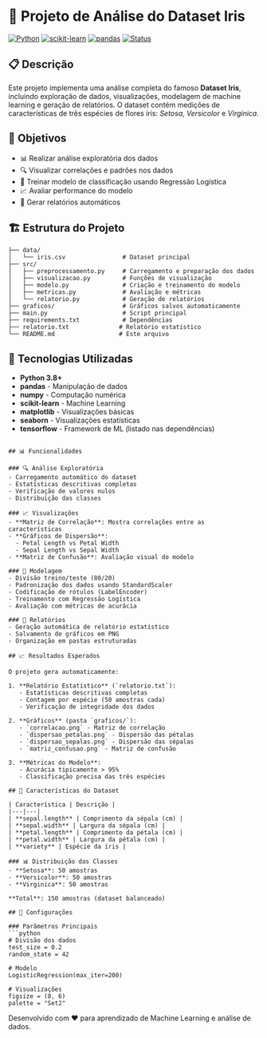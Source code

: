 # 🌸 Projeto de Análise do Dataset Iris

[![Python](https://img.shields.io/badge/Python-3.8+-blue.svg)](https://www.python.org/)
[![scikit-learn](https://img.shields.io/badge/scikit--learn-latest-orange.svg)](https://scikit-learn.org/)
[![pandas](https://img.shields.io/badge/pandas-latest-green.svg)](https://pandas.pydata.org/)
[![Status](https://img.shields.io/badge/Status-Completo-brightgreen.svg)]()

## 📋 Descrição

Este projeto implementa uma análise completa do famoso **Dataset Iris**, incluindo exploração de dados, visualizações, modelagem de machine learning e geração de relatórios. O dataset contém medições de características de três espécies de flores íris: *Setosa*, *Versicolor* e *Virginica*.

## 🎯 Objetivos

- 📊 Realizar análise exploratória dos dados
- 🔍 Visualizar correlações e padrões nos dados
- 🤖 Treinar modelo de classificação usando Regressão Logística
- 📈 Avaliar performance do modelo
- 📄 Gerar relatórios automáticos

## 🏗️ Estrutura do Projeto

```
├── data/
│   └── iris.csv                # Dataset principal
├── src/
│   ├── preprocessamento.py     # Carregamento e preparação dos dados
│   ├── visualizacao.py         # Funções de visualização
│   ├── modelo.py               # Criação e treinamento do modelo
│   ├── metricas.py             # Avaliação e métricas
│   └── relatorio.py            # Geração de relatórios
├── graficos/                   # Gráficos salvos automaticamente
├── main.py                     # Script principal
├── requirements.txt            # Dependências
├── relatorio.txt              # Relatório estatístico
└── README.md                  # Este arquivo
```

## 🔧 Tecnologias Utilizadas

- **Python 3.8+**
- **pandas** - Manipulação de dados
- **numpy** - Computação numérica
- **scikit-learn** - Machine Learning
- **matplotlib** - Visualizações básicas
- **seaborn** - Visualizações estatísticas
- **tensorflow** - Framework de ML (listado nas dependências)


```

## 📊 Funcionalidades

### 🔍 Análise Exploratória
- Carregamento automático do dataset
- Estatísticas descritivas completas
- Verificação de valores nulos
- Distribuição das classes

### 📈 Visualizações
- **Matriz de Correlação**: Mostra correlações entre as características
- **Gráficos de Dispersão**: 
  - Petal Length vs Petal Width
  - Sepal Length vs Sepal Width
- **Matriz de Confusão**: Avaliação visual do modelo

### 🤖 Modelagem
- Divisão treino/teste (80/20)
- Padronização dos dados usando StandardScaler
- Codificação de rótulos (LabelEncoder)
- Treinamento com Regressão Logística
- Avaliação com métricas de acurácia

### 📄 Relatórios
- Geração automática de relatório estatístico
- Salvamento de gráficos em PNG
- Organização em pastas estruturadas

## 📈 Resultados Esperados

O projeto gera automaticamente:

1. **Relatório Estatístico** (`relatorio.txt`):
   - Estatísticas descritivas completas
   - Contagem por espécie (50 amostras cada)
   - Verificação de integridade dos dados

2. **Gráficos** (pasta `graficos/`):
   - `correlacao.png` - Matriz de correlação
   - `dispersao_petalas.png` - Dispersão das pétalas
   - `dispersao_sepalas.png` - Dispersão das sépalas
   - `matriz_confusao.png` - Matriz de confusão

3. **Métricas do Modelo**:
   - Acurácia tipicamente > 95%
   - Classificação precisa das três espécies

## 🎯 Características do Dataset

| Característica | Descrição |
|---|---|
| **sepal.length** | Comprimento da sépala (cm) |
| **sepal.width** | Largura da sépala (cm) |
| **petal.length** | Comprimento da pétala (cm) |
| **petal.width** | Largura da pétala (cm) |
| **variety** | Espécie da íris |

### 📊 Distribuição das Classes
- **Setosa**: 50 amostras
- **Versicolor**: 50 amostras  
- **Virginica**: 50 amostras

**Total**: 150 amostras (dataset balanceado)

## 🔧 Configurações

### Parâmetros Principais
```python
# Divisão dos dados
test_size = 0.2
random_state = 42

# Modelo
LogisticRegression(max_iter=200)

# Visualizações
figsize = (8, 6)
palette = "Set2"
```


Desenvolvido com ❤️ para aprendizado de Machine Learning e análise de dados.


